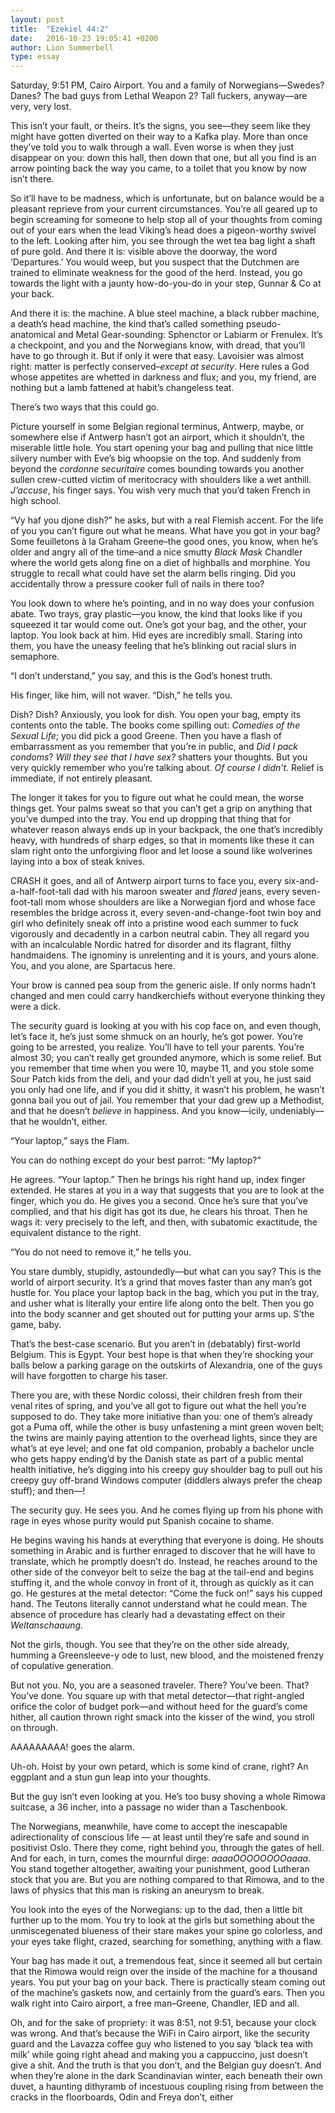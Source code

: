 ```yaml
---
layout: post
title:  "Ezekiel 44:2"
date:   2016-10-23 19:05:41 +0200
author: Lion Summerbell
type: essay
---
```

Saturday, 9:51 PM, Cairo Airport. You and a family of Norwegians—Swedes? Danes? The bad guys from Lethal Weapon 2? Tall fuckers, anyway—are very, very lost.

This isn’t your fault, or theirs. It’s the signs, you see—they seem like they might have gotten diverted on their way to a Kafka play. More than once they’ve told you to walk through a wall. Even worse is when they just disappear on you: down this hall, then down that one, but all you find is an arrow pointing back the way you came, to a toilet that you know by now isn’t there.<now>

So it’ll have to be madness, which is unfortunate, but on balance would be a pleasant reprieve from your current circumstances. You’re all geared up to begin screaming for someone to help stop all of your thoughts from coming out of your ears when the lead Viking’s head does a pigeon-worthy swivel to the left. Looking after him, you see through the wet tea bag light a shaft of pure gold. And there it is: visible above the doorway, the word ‘Departures.’ You would weep, but you suspect that the Dutchmen are trained to eliminate weakness for the good of the herd. Instead, you go towards the light with a jaunty how-do-you-do in your step, Gunnar & Co at your back.

And there it is: the machine. A blue steel machine, a black rubber machine, a death’s head machine, the kind that’s called something pseudo-anatomical and Metal Gear-sounding: Sphenctor or Labiarm or Frenulex. It’s a checkpoint, and you and the Norwegians know, with dread, that you’ll have to go through it. But if only it were that easy. Lavoisier was almost right: matter is perfectly conserved–*except at security*. Here rules a God whose appetites are whetted in darkness and flux; and you, my friend, are nothing but a lamb fattened at habit’s changeless teat.

There’s two ways that this could go.

Picture yourself in some Belgian regional terminus, Antwerp, maybe, or somewhere else if Antwerp hasn’t got an airport, which it shouldn’t, the miserable little hole. You start opening your bag and pulling that nice little silvery number with Eve’s big whoopsie on the top. And suddenly from beyond the *cordonne securitaire* comes bounding towards you another sullen crew-cutted victim of meritocracy with shoulders like a wet anthill. _J’accuse_, his finger says. You wish very much that you’d taken French in high school.

“Vy haf you djone dish?” he asks, but with a real Flemish accent. For the life of you you can’t figure out what he means. What have you got in your bag? Some feuilletons à la Graham Greene–the good ones, you know, when he’s older and angry all of the time–and a nice smutty *Black Mask* Chandler where the world gets along fine on a diet of highballs and morphine. You struggle to recall what could have set the alarm bells ringing. Did you accidentally throw a pressure cooker full of nails in there too?

You look down to where he’s pointing, and in no way does your confusion abate. Two trays, gray plastic—you know, the kind that looks like if you squeezed it tar would come out. One’s got your bag, and the other, your laptop. You look back at him. Hid eyes are incredibly small. Staring into them, you have the uneasy feeling that he’s blinking out racial slurs in semaphore.

“I don’t understand,” you say, and this is the God’s honest truth.

His finger, like him, will not waver. “Dish,” he tells you.

Dish? Dish? Anxiously, you look for dish. You open your bag, empty its contents onto the table. The books come spilling out: _Comedies of the Sexual Life_; you did pick a good Greene. Then you have a flash of embarrassment as you remember that you’re in public, and _Did I pack condoms_? _Will they see that I have sex?_ shatters your thoughts. But you very quickly remember who you’re talking about. _Of course I didn’t_. Relief is immediate, if not entirely pleasant.

The longer it takes for you to figure out what he could mean, the worse things get. Your palms sweat so that you can’t get a grip on anything that you’ve dumped into the tray. You end up dropping that thing that for whatever reason always ends up in your backpack, the one that’s incredibly heavy, with hundreds of sharp edges, so that in moments like these it can slam right onto the unforgiving floor and let loose a sound like wolverines laying into a box of steak knives.

CRASH it goes, and all of Antwerp airport turns to face you, every six-and-a-half-foot-tall dad with his maroon sweater and *flared* jeans, every seven-foot-tall mom whose shoulders are like a Norwegian fjord and whose face resembles the bridge across it, every seven-and-change-foot twin boy and girl who definitely sneak off into a pristine wood each summer to fuck vigorously and decadently in a carbon neutral cabin. They all regard you with an incalculable Nordic hatred for disorder and its flagrant, filthy handmaidens. The ignominy is unrelenting and it is yours, and yours alone. You, and you alone, are Spartacus here.

Your brow is canned pea soup from the generic aisle. If only norms hadn’t changed and men could carry handkerchiefs without everyone thinking they were a dick.

The security guard is looking at you with his cop face on, and even though, let’s face it, he’s just some shmuck on an hourly, he’s got power. You’re going to be arrested, you realize. You’ll have to tell your parents. You’re almost 30; you can’t really get grounded anymore, which is some relief. But you remember that time when you were 10, maybe 11, and you stole some Sour Patch kids from the deli, and your dad didn’t yell at you, he just said you only had one life, and if you did it shitty, it wasn’t his problem, he wasn’t gonna bail you out of jail. You remember that your dad grew up a Methodist, and that he doesn’t *believe* in happiness. And you know—icily, undeniably—that he wouldn’t, either.

“Your laptop,” says the Flam.

You can do nothing except do your best parrot: “My laptop?”

He agrees. “Your laptop.” Then he brings his right hand up, index finger extended. He stares at you in a way that suggests that you are to look at the finger, which you do. He gives you a second. Once he’s sure that you’ve complied, and that his digit has got its due, he clears his throat. Then he wags it: very precisely to the left, and then, with subatomic exactitude, the equivalent distance to the right.

“You do not need to remove it,” he tells you.

You stare dumbly, stupidly, astoundedly—but what can you say? This is the world of airport security. It’s a grind that moves faster than any man’s got hustle for. You place your laptop back in the bag, which you put in the tray, and usher what is literally your entire life along onto the belt. Then you go into the body scanner and get shouted out for putting your arms up. S’the game, baby.

That’s the best-case scenario. But you aren’t in (debatably) first-world Belgium. This is Egypt. Your best hope is that when they’re shocking your balls below a parking garage on the outskirts of Alexandria, one of the guys will have forgotten to charge his taser.

There you are, with these Nordic colossi, their children fresh from their venal rites of spring, and you’ve all got to figure out what the hell you’re supposed to do. They take more initiative than you: one of them’s already got a Puma off, while the other is busy unfastening a mint green woven belt; the twins are mainly paying attention to the overhead lights, since they are what’s at eye level; and one fat old companion, probably a bachelor uncle who gets happy ending’d by the Danish state as part of a public mental health initiative, he’s digging into his creepy guy shoulder bag to pull out his creepy guy off-brand Windows computer (diddlers always prefer the cheap stuff); and then—!

The security guy. He sees you. And he comes flying up from his phone with rage in eyes whose purity would put Spanish cocaine to shame.

He begins waving his hands at everything that everyone is doing. He shouts something in Arabic and is further enraged to discover that he will have to translate, which he promptly doesn’t do. Instead, he reaches around to the other side of the conveyor belt to seize the bag at the tail-end and begins stuffing it, and the whole convoy in front of it, through as quickly as it can go. He gestures at the metal detector: “Come the fuck on!” says his cupped hand. The Teutons literally cannot understand what he could mean. The absence of procedure has clearly had a devastating effect on their *Weltanschaaung*.

Not the girls, though. You see that they’re on the other side already, humming a Greensleeve-y ode to lust, new blood, and the moistened frenzy of copulative generation.

But not you. No, you are a seasoned traveler. There? You’ve been. That? You’ve done. You square up with that metal detector—that right-angled orifice the color of budget pork—and without heed for the guard’s come hither, all caution thrown right smack into the kisser of the wind, you stroll on through.

AAAAAAAAA! goes the alarm.

Uh-oh. Hoist by your own petard, which is some kind of crane, right? An eggplant and a stun gun leap into your thoughts.

But the guy isn’t even looking at you. He’s too busy shoving a whole Rimowa suitcase, a 36 incher, into a passage no wider than a Taschenbook.

The Norwegians, meanwhile, have come to accept the inescapable adirectionality of conscious life — at least until they’re safe and sound in positivist Oslo. There they come, right behind you, through the gates of hell. And for each, in turn, comes the mournful dirge: *aaaaOOOOOOOOaaaa*. You stand together altogether, awaiting your punishment, good Lutheran stock that you are. But you are nothing compared to that Rimowa, and to the laws of physics that this man is risking an aneurysm to break.

You look into the eyes of the Norwegians: up to the dad, then a little bit further up to the mom. You try to look at the girls but something about the unmiscegenated blueness of their stare makes your spine go colorless, and your eyes take flight, crazed, searching for something, anything with a flaw.

Your bag has made it out, a tremendous feat, since it seemed all but certain that the Rimowa would reign over the inside of the machine for a thousand years. You put your bag on your back. There is practically steam coming out of the machine’s gaskets now, and certainly from the guard’s ears. Then you walk right into Cairo airport, a free man–Greene, Chandler, IED and all.

Oh, and for the sake of propriety: it was 8:51, not 9:51, because your clock was wrong. And that’s because the WiFi in Cairo airport, like the security guard and the Lavazza coffee guy who listened to you say ‘black tea with milk’ while going right ahead and making you a cappuccino, just doesn’t give a shit. And the truth is that you don’t, and the Belgian guy doesn’t. And when they’re alone in the dark Scandinavian winter, each beneath their own duvet, a haunting dithyramb of incestuous coupling rising from between the cracks in the floorboards, Odin and Freya don’t, either<span class="last-period"></span>
